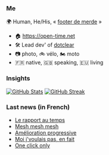 ### Me

🌍 Human, He/His, « [footer de merde](https://open-time.net/post/2013/07/17/La-veritable-histoire-du-Footer-de-merde-) » 
* 🏠 https://open-time.net 
* 🛠️ Lead dev' of [dotclear](https://git.dotclear.org/dev/dotclear)
* 📷 photo, 🚲 vélo, 🏍️ moto 
* 🇫🇷 native, 🇬🇧 speaking, 🇪🇺 living

### Insights

[![GitHub Stats](https://github-readme-stats.vercel.app/api?username=franck-paul)](https://github.com/franck-paul)
[![GitHub Streak](https://github-readme-streak-stats.herokuapp.com?user=franck-paul)](https://git.io/streak-stats)

### Last news (in French)

<!-- BLOG-POST-LIST:START -->
- [Le rapport au temps](https://open-time.net/post/2023/05/29/Le-rapport-au-temps)
- [Mesh mesh mesh](https://open-time.net/post/2023/05/28/Mesh-mesh-mesh)
- [Amélioration progressive](https://open-time.net/post/2023/05/27/Am%C3%A9lioration-progressive)
- [Moi j&#39;voulais pas, en fait](https://open-time.net/post/2023/05/26/Moi-j-voulais-pas%2C-en-fait)
- [One click only](https://open-time.net/post/2023/05/25/One-click-only)
<!-- BLOG-POST-LIST:END -->
